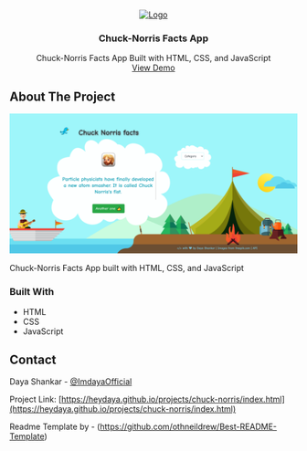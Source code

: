 <!-- PROJECT LOGO -->
<br />
<p align="center">
  <a href="https://github.com/othneildrew/Best-README-Template">
    <img src="icons/01d.svg" alt="Logo" width="100">
  </a>

  <h3 align="center">Chuck-Norris Facts App</h3>

  <p align="center">
   Chuck-Norris Facts App Built with HTML, CSS, and JavaScript
    <br />
    <a href="https://heydaya.github.io/projects/weather">View Demo</a>
  </p>
</p>

<!-- ABOUT THE PROJECT -->
## About The Project

![Product Name Screen Shot][product-screenshot]

Chuck-Norris Facts App built with HTML, CSS, and JavaScript

### Built With

* HTML
* CSS
* JavaScript

<!-- CONTACT -->
## Contact

Daya Shankar - [@ImdayaOfficial](https://twitter.com/@ImdayaOfficial)

Project Link: [https://heydaya.github.io/projects/chuck-norris/index.html](https://heydaya.github.io/projects/chuck-norris/index.html)


<!-- MARKDOWN LINKS & IMAGES -->
[product-screenshot]: screenshot.png


Readme Template by - (https://github.com/othneildrew/Best-README-Template)

